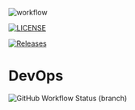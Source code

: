 ![workflow](https://github.com/DGBCALI03/sMethodsDB/actions/workflows/main.yml/badge.svg)

[![LICENSE](https://img.shields.io/github/license/DGBCALI03/devops.svg?style=flat-square)](https://github.com/DGBCALI03/devops/blob/master/LICENSE)

[![Releases](https://img.shields.io/github/release/DGBCALI03/devops/all.svg?style=flat-square)](https://github.com/DGBCALI03/devops/releases)


# DevOps
![GitHub Workflow Status (branch)](https://img.shields.io/github/actions/workflow/status/DGBCALI03/sMethodsDB/main.yml
)
